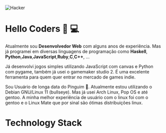 ![Hacker](https://dc704.4shared.com/img/hWulWWoeku/s24/18a4c432b28/Hack?async&rand=0.3807641506356083)

# Hello Coders 👋 💻

Atualmente sou **Desenvolvedor Web** com alguns anos de experiência.
Mas já programei em diversas linguagens de programação como **Haskell**,
**Python**,**Java**,**JavaScript**,**Ruby**,**C**,**C++**, ...

Já desenvolvi jogos simples utilizando JavaScript com canvas e Python com pygame,
também já usei o gamemaker studio 2. É uma excelente ferramenta para quem quer 
entrar no mercado de games indie.

Sou Usuário de longa data do Pinguim 🐧. 
Atualmente estou utilizando o Debian GNU/Linux 11 (bullseye).
Mas já usei Arch Linux, Pop OS e até gentoo. A minha melhor 
experiência de usuário com o linux foi com o gentoo e o Linux Mate
que por sinal são ótimas distribuições linux.

<h1 style="text-center">Technology Stack</h1>
